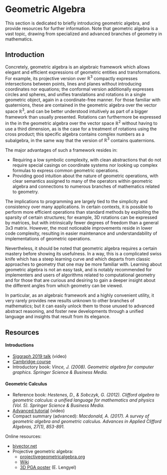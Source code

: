 # Geometric Algebra

This section is dedicated to briefly introducing geometric algebra, and provide resources for further information. Note that geometric algebra is a vast topic, drawing from specialized and advanced branches of geometry in mathematics.

## Introduction

Concretely, geometric algebra is an algebraic framework which allows elegant and efficient expressions of geometric entities and transformations. For example, its projective version over $\mathbb{R}^3$ compactly expresses intersections between points, lines and planes without introducing coordinates nor equations; the conformal version additionally expresses circles and spheres, and unifies translations and rotations in a single geometric object, again in a coordinate-free manner. For those familiar with quaternions, these are contained in the geometric algebra over the vector space $\mathbb{R}^3$, and can be better understood intuitively as part of a bigger framework than usually presented. Rotations can furthermore be expressed in the in the geometric algebra over the vector space $\mathbb{R}^2$ without having to use a third dimension, as is the case for a treatment of rotations using the cross product; this specific algebra contains complex numbers as a subalgebra, in the same way that the version of $\mathbb{R}^3$ contains quaternions.

The major advantages of such a framework resides in:
- Requiring a low symbolic complexity, with clean abstractions that do not require special casings on coordinate systems nor looking up complex formulas to express common geometric operations.
- Providing good intuition about the nature of geometric operations, with clear semantics assigned to many of the operators within geometric algebra and connections to numerous branches of mathematics related to geometry.

The implications to programming are largely tied to the simplicity and consistency over many applications. In certain contexts, it is possible to perform more efficient operations than standard methods by exploiting the sparsity of certain structures; for example, 3D rotations can be expressed by matrices, but with intrinsically fewer degrees of freedom than a general 3x3 matrix. However, the most noticeable improvements reside in lower code complexity, resulting in easier maintenance and understandability of implementations of geometric operations.

Nevertheless, it should be noted that geometric algebra requires a certain mastery before showing its usefulness. In a way, this is a complicated swiss knife which has a steep learning curve and which departs from classic approaches to geometry that one may be more familiar with. Learning about geometric algebra is not an easy task, and is notably recommended for implementers and users of algorithms related to computational geometry and for those that are curious and desiring to gain a deeper insight about the different angles from which geometry can be viewed.

In particular, as an algebraic framework and a highly convenient utility, it very rarely provides new results unknown to other branches of mathematics; but it can easily unlock them to those unused to advanced abstract reasoning, and foster new developments through a unified language and insights that result from its elegance.

## Resources

#### Introductions
- [Siggraph 2019 talk](https://www.youtube.com/watch?v=tX4H_ctggYo) (video)
- [Cambridge course](http://geometry.mrao.cam.ac.uk/2016/10/geometric-algebra-2016/)
- Introductory book: *Vince, J. (2008). Geometric algebra for computer graphics. Springer Science & Business Media.*

#### Geometric Calculus
- Reference book: *Hestenes, D., & Sobczyk, G. (2012). Clifford algebra to geometric calculus: a unified language for mathematics and physics (Vol. 5). Springer Science & Business Media.*
- [Advanced tutorial](https://www.youtube.com/watch?v=ItGlUbFBFfc) (video)
- Compact summary (advanced): *Macdonald, A. (2017). A survey of geometric algebra and geometric calculus. Advances in Applied Clifford Algebras, 27(1), 853-891.*

Online resources:
- [bivector.net](https://bivector.net)
- Projective geometric algebra:
  - [projectivegeometricalgebra.org](http://projectivegeometricalgebra.org/)
  - [Wiki](https://rigidgeometricalgebra.org/wiki/index.php?title=Main_Page)
  - [3D PGA poster](http://projectivegeometricalgebra.org/projgeomalg.pdf) (E. Lengyel)
